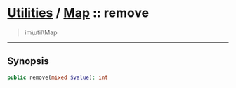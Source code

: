# [Utilities](util.md) / [Map](util-Map.md) :: remove
 > im\util\Map
____

## Synopsis
```php
public remove(mixed $value): int
```
